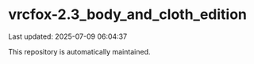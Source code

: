 # vrcfox-2.3_body_and_cloth_edition

Last updated: 2025-07-09 06:04:37

This repository is automatically maintained.
